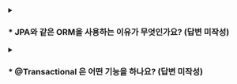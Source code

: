 <details>
  <summary><h3>* JPA와 같은 ORM을 사용하는 이유가 무엇인가요? (답변 미작성)</h3></summary>

  ---

  <details>
    <summary>영속성은 어떤 기능을 하나요?</summary>
  </details>
  <details>
    <summary>JPA와 MyBatis차이를 자세하게 설명해주세요.</summary>
  </details>
  <details>
    <summary>영속성은 성능 향상에 큰 도움이 되나요?</summary>
  </details>
  <details>
    <summary>N + 1 문제에 대해 설명해 주세요.</summary>
  </details>
  <details>
    <summary>OSIV에 대해 아시나요?</summary>
  </details>
</details>

<details>
  <summary><h3>* @Transactional 은 어떤 기능을 하나요? (답변 미작성)</h3></summary>

  ---
  
  - @Transactional(readonly=true) 는 어떤 기능인가요? 이게 도움이 되나요?
  - 그런데, 읽기에 트랜잭션을 걸 필요가 있나요? @Transactional을 안 붙이면 되는거 아닐까요?
</details>
